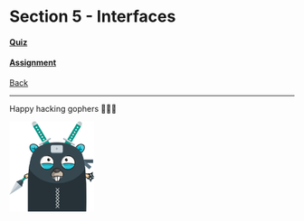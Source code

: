 # Section 5 - Interfaces

#### [Quiz](https://github.com/steevehook/udemy-go101/blob/master/section_5-interfaces/quiz)
#### [Assignment](https://github.com/steevehook/udemy-go101/blob/master/section_5-interfaces/assignment)

[Back](https://github.com/steevehook/udemy-go101)

---

Happy hacking gophers 🚀🚀🚀

<img src="https://github.com/steevehook/udemy-go101/raw/master/udemy-go101.svg?sanitize=true" width="150px"/>

